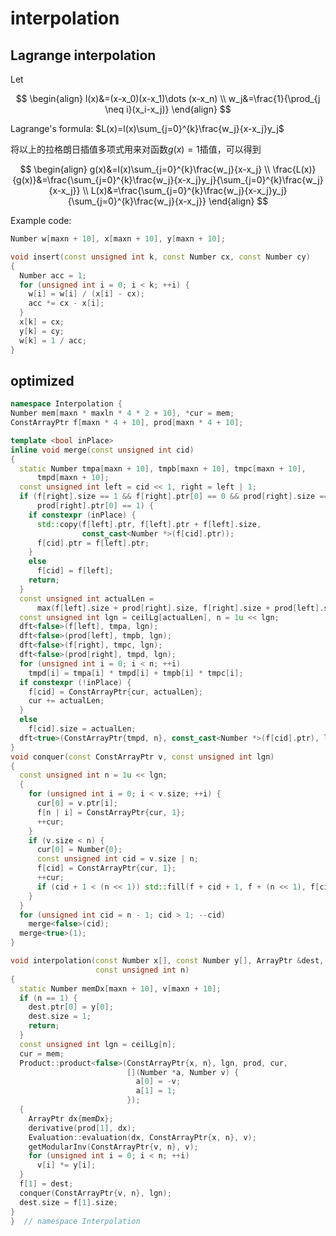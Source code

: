# interpolation

## Lagrange interpolation

Let 

$$
\begin{align}
l(x)&=(x-x_0)(x-x_1)\dots (x-x_n) \\
w_j&=\frac{1}{\prod_{j \neq i}(x_i-x_j)}
\end{align}
$$  

Lagrange's formula: $L(x)=l(x)\sum_{j=0}^{k}\frac{w_j}{x-x_j}y_j$

将以上的拉格朗日插值多项式用来对函数$g(x)=1$插值，可以得到

$$
\begin{align}
g(x)&=l(x)\sum_{j=0}^{k}\frac{w_j}{x-x_j} \\
\frac{L(x)}{g(x)}&=\frac{\sum_{j=0}^{k}\frac{w_j}{x-x_j}y_j}{\sum_{j=0}^{k}\frac{w_j}{x-x_j}} \\
L(x)&=\frac{\sum_{j=0}^{k}\frac{w_j}{x-x_j}y_j}{\sum_{j=0}^{k}\frac{w_j}{x-x_j}}
\end{align}
$$

Example code:
```cpp
Number w[maxn + 10], x[maxn + 10], y[maxn + 10];

void insert(const unsigned int k, const Number cx, const Number cy)
{
  Number acc = 1;
  for (unsigned int i = 0; i < k; ++i) {
    w[i] = w[i] / (x[i] - cx);
    acc *= cx - x[i];
  }
  x[k] = cx;
  y[k] = cy;
  w[k] = 1 / acc;
}
```

## optimized
```cpp
namespace Interpolation {
Number mem[maxn * maxln * 4 * 2 + 10], *cur = mem;
ConstArrayPtr f[maxn * 4 + 10], prod[maxn * 4 + 10];

template <bool inPlace>
inline void merge(const unsigned int cid)
{
  static Number tmpa[maxn + 10], tmpb[maxn + 10], tmpc[maxn + 10],
      tmpd[maxn + 10];
  const unsigned int left = cid << 1, right = left | 1;
  if (f[right].size == 1 && f[right].ptr[0] == 0 && prod[right].size == 1 &&
      prod[right].ptr[0] == 1) {
    if constexpr (inPlace) {
      std::copy(f[left].ptr, f[left].ptr + f[left].size,
                const_cast<Number *>(f[cid].ptr));
      f[cid].ptr = f[left].ptr;
    }
    else
      f[cid] = f[left];
    return;
  }
  const unsigned int actualLen =
      max(f[left].size + prod[right].size, f[right].size + prod[left].size) - 1;
  const unsigned int lgn = ceilLg[actualLen], n = 1u << lgn;
  dft<false>(f[left], tmpa, lgn);
  dft<false>(prod[left], tmpb, lgn);
  dft<false>(f[right], tmpc, lgn);
  dft<false>(prod[right], tmpd, lgn);
  for (unsigned int i = 0; i < n; ++i)
    tmpd[i] = tmpa[i] * tmpd[i] + tmpb[i] * tmpc[i];
  if constexpr (!inPlace) {
    f[cid] = ConstArrayPtr{cur, actualLen};
    cur += actualLen;
  }
  else
    f[cid].size = actualLen;
  dft<true>(ConstArrayPtr{tmpd, n}, const_cast<Number *>(f[cid].ptr), lgn);
}
void conquer(const ConstArrayPtr v, const unsigned int lgn)
{
  const unsigned int n = 1u << lgn;
  {
    for (unsigned int i = 0; i < v.size; ++i) {
      cur[0] = v.ptr[i];
      f[n | i] = ConstArrayPtr{cur, 1};
      ++cur;
    }
    if (v.size < n) {
      cur[0] = Number{0};
      const unsigned int cid = v.size | n;
      f[cid] = ConstArrayPtr{cur, 1};
      ++cur;
      if (cid + 1 < (n << 1)) std::fill(f + cid + 1, f + (n << 1), f[cid]);
    }
  }
  for (unsigned int cid = n - 1; cid > 1; --cid)
    merge<false>(cid);
  merge<true>(1);
}

void interpolation(const Number x[], const Number y[], ArrayPtr &dest,
                   const unsigned int n)
{
  static Number memDx[maxn + 10], v[maxn + 10];
  if (n == 1) {
    dest.ptr[0] = y[0];
    dest.size = 1;
    return;
  }
  const unsigned int lgn = ceilLg[n];
  cur = mem;
  Product::product<false>(ConstArrayPtr{x, n}, lgn, prod, cur,
                          [](Number *a, Number v) {
                            a[0] = -v;
                            a[1] = 1;
                          });
  {
    ArrayPtr dx{memDx};
    derivative(prod[1], dx);
    Evaluation::evaluation(dx, ConstArrayPtr{x, n}, v);
    getModularInv(ConstArrayPtr{v, n}, v);
    for (unsigned int i = 0; i < n; ++i)
      v[i] *= y[i];
  }
  f[1] = dest;
  conquer(ConstArrayPtr{v, n}, lgn);
  dest.size = f[1].size;
}
}  // namespace Interpolation
```
